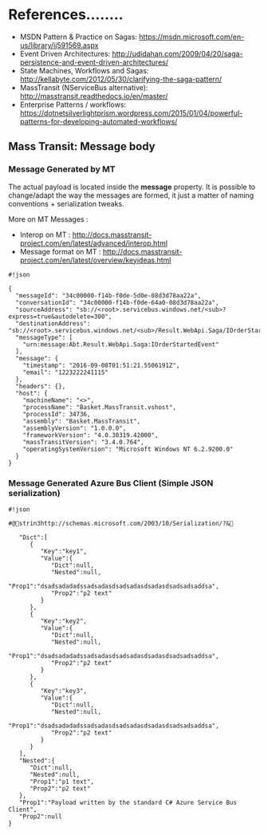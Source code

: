 # References........

* MSDN Pattern & Practice on Sagas: https://msdn.microsoft.com/en-us/library/jj591569.aspx
* Event Driven Architectures: http://udidahan.com/2009/04/20/saga-persistence-and-event-driven-architectures/
* State Machines, Workflows and Sagas: http://kellabyte.com/2012/05/30/clarifying-the-saga-pattern/
* MassTransit (NServiceBus alternative): http://masstransit.readthedocs.io/en/master/
* Enterprise Patterns / workflows: https://dotnetsilverlightprism.wordpress.com/2015/01/04/powerful-patterns-for-developing-automated-workflows/


## Mass Transit: Message body

### Message Generated by MT 

The actual payload is located inside the **message** property. It is possible to change/adapt the way the messages are formed, it just a matter of naming conventions + serialization tweaks.

More on MT Messages :

* Interop on MT : http://docs.masstransit-project.com/en/latest/advanced/interop.html
* Message format on MT : http://docs.masstransit-project.com/en/latest/overview/keyideas.html

```
#!json

{
  "messageId": "34c00000-f14b-f0de-5d0e-08d3d78aa22a",
  "conversationId": "34c00000-f14b-f0de-64a0-08d3d78aa22a",
  "sourceAddress": "sb://<root>.servicebus.windows.net/<sub>?express=true&autodelete=300",
  "destinationAddress": "sb://<root>.servicebus.windows.net/<sub>/Result.WebApi.Saga/IOrderStartedEvent",
  "messageType": [
    "urn:message:Abt.Result.WebApi.Saga:IOrderStartedEvent"
  ],
  "message": {
    "timestamp": "2016-09-08T01:51:21.5506191Z",
    "email": "1223222241115"
  },
  "headers": {},
  "host": {
    "machineName": "<>",
    "processName": "Basket.MassTransit.vshost",
    "processId": 34736,
    "assembly": "Basket.MassTransit",
    "assemblyVersion": "1.0.0.0",
    "frameworkVersion": "4.0.30319.42000",
    "massTransitVersion": "3.4.0.764",
    "operatingSystemVersion": "Microsoft Windows NT 6.2.9200.0"
  }
}
```

### Message Generated Azure Bus Client (Simple JSON serialization) 


```
#!json

#@strin3http://schemas.microsoft.com/2003/10/Serialization/?&

   "Dict":[
      {
         "Key":"key1",
         "Value":{
            "Dict":null,
            "Nested":null,
            "Prop1":"dsadsadadadssadsadasdsadsadasdsadasdsadsadsaddsa",
            "Prop2":"p2 text"
         }
      },
      {
         "Key":"key2",
         "Value":{
            "Dict":null,
            "Nested":null,
            "Prop1":"dsadsadadadssadsadasdsadsadasdsadasdsadsadsaddsa",
            "Prop2":"p2 text"
         }
      },
      {
         "Key":"key3",
         "Value":{
            "Dict":null,
            "Nested":null,
            "Prop1":"dsadsadadadssadsadasdsadsadasdsadasdsadsadsaddsa",
            "Prop2":"p2 text"
         }
      }
   ],
   "Nested":{
      "Dict":null,
      "Nested":null,
      "Prop1":"p1 text",
      "Prop2":"p2 text"
   },
   "Prop1":"Payload written by the standard C# Azure Service Bus Client",
   "Prop2":null
}

```
